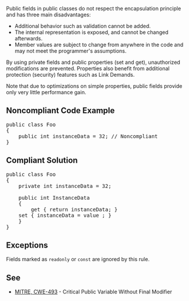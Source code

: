 Public fields in public classes do not respect the encapsulation principle and has three main disadvantages:

*   Additional behavior such as validation cannot be added.
*   The internal representation is exposed, and cannot be changed afterwards.
*   Member values are subject to change from anywhere in the code and may not meet the programmer's assumptions.

By using private fields and public properties (set and get), unauthorized modifications are prevented. Properties also benefit from additional
protection (security) features such as Link Demands.

Note that due to optimizations on simple properties, public fields provide only very little performance gain.

## Noncompliant Code Example

<pre>
public class Foo
{
    public int instanceData = 32; // Noncompliant
}
</pre>

## Compliant Solution

<pre>
public class Foo
{
    private int instanceData = 32;

    public int InstanceData
    {
        get { return instanceData; }
	set { instanceData = value ; }
    }
}
</pre>

## Exceptions

Fields marked as `readonly` or `const` are ignored by this rule.

## See

*   [MITRE, CWE-493](http://cwe.mitre.org/data/definitions/493.html) - Critical Public Variable Without Final Modifier